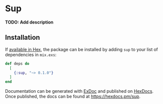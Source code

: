 # Sup

**TODO: Add description**

## Installation

If [available in Hex](https://hex.pm/docs/publish), the package can be installed
by adding `sup` to your list of dependencies in `mix.exs`:

```elixir
def deps do
  [
    {:sup, "~> 0.1.0"}
  ]
end
```

Documentation can be generated with [ExDoc](https://github.com/elixir-lang/ex_doc)
and published on [HexDocs](https://hexdocs.pm). Once published, the docs can
be found at <https://hexdocs.pm/sup>.


